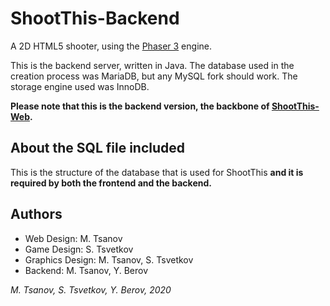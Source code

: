 # ShootThis-Backend

A 2D HTML5 shooter, using the [Phaser 3](https://github.com/photonstorm/phaser/) engine.

This is the backend server, written in Java. The database used in the creation process was MariaDB, but any MySQL fork should work. The storage engine used was InnoDB.

**Please note that this is the backend version, the backbone of [ShootThis-Web](https://github.com/mtsanovv/ShootThis-Web).**

## About the SQL file included
This is the structure of the database that is used for ShootThis **and it is required by both the frontend and the backend.**

## Authors
- Web Design: M. Tsanov
- Game Design: S. Tsvetkov
- Graphics Design: M. Tsanov, S. Tsvetkov
- Backend: M. Tsanov, Y. Berov

*M. Tsanov, S. Tsvetkov, Y. Berov, 2020*
